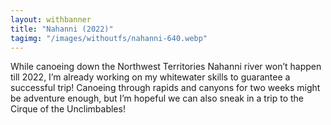 ```yaml
---
layout: withbanner
title: "Nahanni (2022)"
tagimg: "/images/withoutfs/nahanni-640.webp"
---
```


While canoeing down the Northwest Territories Nahanni river won’t happen till 2022, I’m already working on my whitewater skills to guarantee a successful trip! Canoeing through rapids and canyons for two weeks might be adventure enough, but I’m hopeful we can also sneak in a trip to the Cirque of the Unclimbables!

